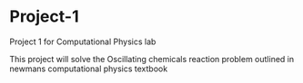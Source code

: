 # Project-1
Project 1 for Computational Physics lab


This project will solve the Oscillating chemicals reaction problem outlined in newmans computational physics textbook
